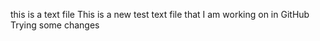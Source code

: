 this is a text file
This is a new test text file that I am working on in GitHub
Trying some changes
